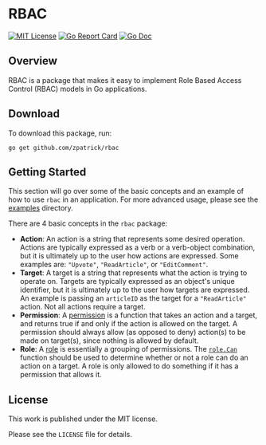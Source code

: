 # RBAC

[![MIT License](https://img.shields.io/badge/license-MIT-blue.svg)](https://github.com/zpatrick/rbac/blob/master/LICENSE)
[![Go Report Card](https://goreportcard.com/badge/github.com/zpatrick/rbac)](https://goreportcard.com/report/github.com/zpatrick/rbac)
[![Go Doc](https://godoc.org/github.com/zpatrick/rbac?status.svg)](https://godoc.org/github.com/zpatrick/rbac)

## Overview
RBAC is a package that makes it easy to implement Role Based Access Control (RBAC) models in Go applications. 

## Download
To download this package, run:
```
go get github.com/zpatrick/rbac
```

## Getting Started
This section will go over some of the basic concepts and an example of how to use `rbac` in an application.
For more advanced usage, please see the [examples](/examples) directory. 


There are 4 basic concepts in the `rbac` package:
* **Action**: An action is a string that represents some desired operation. 
Actions are typically expressed as a verb or a verb-object combination, but it is ultimately up to the user how actions are expressed. 
Some examples are: `"Upvote"`, `"ReadArticle"`, or `"EditComment"`. 
* **Target**: A target is a string that represents what the action is trying to operate on. 
Targets are typically expressed as an object's unique identifier, but it is ultimately up to the user how targets are expressed. 
An example is passing an `articleID` as the target for a `"ReadArticle"` action. 
Not all actions require a target. 
* **Permission**: A [permission](https://godoc.org/github.com/zpatrick/rbac#Permission) is a function that takes an action and a target, and returns true if and only if the action is allowed on the target. 
A permission should always allow (as opposed to deny) action(s) to be made on target(s), since nothing is allowed by default. 
* **Role**: A [role](https://godoc.org/github.com/zpatrick/rbac#Role) is essentially a grouping of permissions. 
The [`role.Can`](https://godoc.org/github.com/zpatrick/rbac#Role.Can) function should be used to determine whether or not a role can do an action on a target. 
A role is only allowed to do something if it has a permission that allows it. 

## License
This work is published under the MIT license.

Please see the `LICENSE` file for details.
